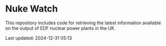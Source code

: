 # Nuke Watch

This repository includes code for retrieving the latest information available on the output of EDF nuclear power plants in the UK.

Last updated: 2024-12-31 05:13